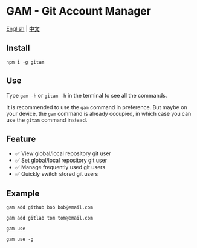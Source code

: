 # GAM - Git Account Manager

[English](./docs/en.md) | [中文](/README.md)

## Install

```shell
npm i -g gitam
```

## Use

Type `gam -h` or `gitam -h` in the terminal to see all the commands.

It is recommended to use the `gam` command in preference. But maybe on your device, the `gam` command is already occupied, in which case you can use the `gitam` command instead.

## Feature

- ✅ View global/local repository git user
- ✅ Set global/local repository git user
- ✅ Manage frequently used git users
- ✅ Quickly switch stored git users

## Example

```shell
gam add github bob bob@email.com

gam add gitlab tom tom@email.com

gam use

gam use -g
```
